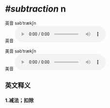 # ***\#subtraction*** n
英音 səbˈtrækʃn  
英音
<audio src="./media/subtraction1_AAC.aac" controls="controls"></audio>

美音 səbˈtrækʃn  
美音
<audio src="./media/subtraction2_AAC.aac" controls="controls"></audio>



  

英文释义
---
### 1.**减法；扣除**  


